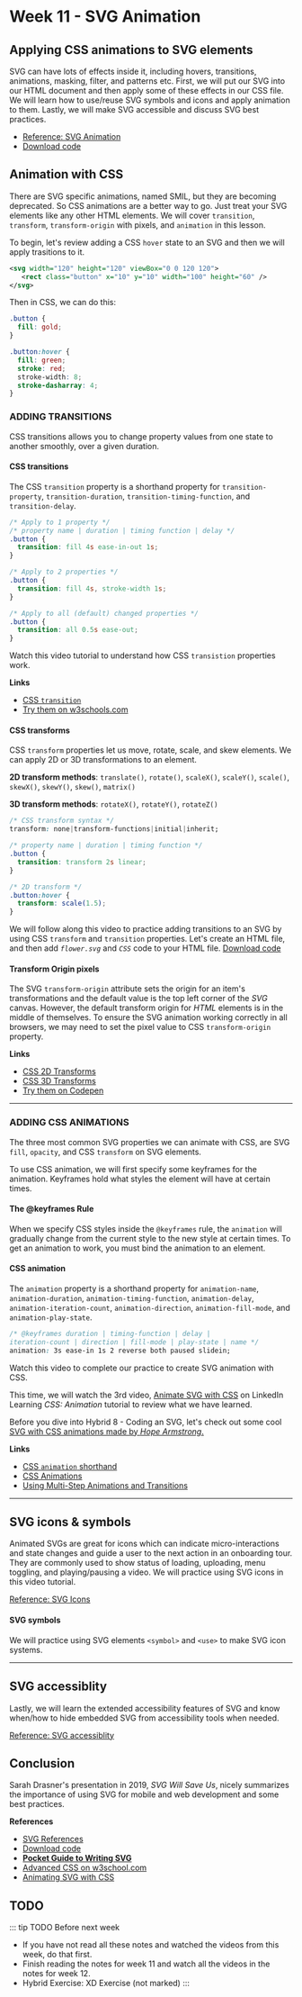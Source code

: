 # Week 11 - SVG Animation 

## Applying CSS animations to SVG elements

SVG can have lots of effects inside it, including hovers, transitions, animations, masking, filter, and patterns etc. First, we will put our SVG into our HTML document and then apply some of these effects in our CSS file. We will learn how to use/reuse SVG symbols and icons and apply animation to them. Lastly, we will make SVG accessible and discuss SVG best practices.

- [Reference: SVG Animation](../week10/svg.md#svg-animation)
- [Download code](../week10/svg.md#resources)


## Animation with CSS

There are SVG specific animations, named SMIL, but they are becoming deprecated. So CSS animations are a better way to go. Just treat your SVG elements like any other HTML elements. We will cover `transition`, `transform`, `transform-origin` with pixels, and `animation` in this lesson. 

To begin, let's review adding a CSS `hover` state to an SVG and then we will apply trasitions to it.

```xml
<svg width="120" height="120" viewBox="0 0 120 120">
   <rect class="button" x="10" y="10" width="100" height="60" />
</svg>
```

Then in CSS, we can do this:

```css
.button {
  fill: gold;
}

.button:hover {
  fill: green;
  stroke: red;
  stroke-width: 8;
  stroke-dasharray: 4;
}
```

### ADDING TRANSITIONS

CSS transitions allows you to change property values from one state to another smoothly, over a given duration.

#### CSS transitions

The CSS `transition` property is a shorthand property for `transition-property`, `transition-duration`, `transition-timing-function`, and `transition-delay`. 

```css
/* Apply to 1 property */
/* property name | duration | timing function | delay */
.button {
  transition: fill 4s ease-in-out 1s;
}

/* Apply to 2 properties */
.button {
  transition: fill 4s, stroke-width 1s;
}

/* Apply to all (default) changed properties */
.button {
  transition: all 0.5s ease-out;
}
```

Watch this video tutorial to understand how CSS `transistion` properties work.

<YouTube
  title="Animating with CSS Transitions - A look at the transition properties"
  url="https://www.youtube.com/embed/Nloq6uzF8RQ"
/> 

**Links**

- [CSS `transition`](https://www.w3schools.com/css/css3_transitions.asp)
- [Try them on w3schools.com](https://www.w3schools.com/css/exercise.asp?filename=exercise_css3_transitions5)


#### CSS transforms

CSS `transform` properties let us move, rotate, scale, and skew elements. We can apply 2D or 3D transformations to an element.

**2D transform methods**: `translate()`, `rotate()`, `scaleX()`, `scaleY()`, `scale()`, `skewX()`, `skewY()`, `skew()`, `matrix()`

**3D transform methods**: `rotateX()`, `rotateY()`, `rotateZ()`

```css
/* CSS transform syntax */
transform: none|transform-functions|initial|inherit;
```

```css
/* property name | duration | timing function */
.button {
  transition: transform 2s linear;
}

/* 2D transform */
.button:hover {
  transform: scale(1.5);
}
```

We will follow along this video to practice adding transitions to an SVG by using CSS `transform` and `transition` properties. Let's create an HTML file, and then add _`flower.svg`_ and _`CSS`_ code to your HTML file. [Download code](../week10/svg.md#resources)

<YouTube
  title="SVG Transitions"
  url="https://www.youtube.com/embed/vwIVdI3WMIc"
/> 

#### Transform Origin pixels 

The SVG `transform-origin` attribute sets the origin for an item's transformations and the default value is the top left corner of the *SVG* canvas. However, the default transform origin for *HTML* elements is in the middle of themselves. To ensure the SVG animation working correctly in all browsers, we may need to set the pixel value to CSS `transform-origin` property. 

<YouTube
  title="SVG transform-origin"
  url="https://www.youtube.com/embed/AcdOzdoB390"
/> 


**Links**

- [CSS 2D Transforms](https://www.w3schools.com/css/css3_2dtransforms.asp)
- [CSS 3D Transforms](https://www.w3schools.com/cssref/css3_pr_transform.asp)
- [Try them on Codepen](https://codepen.io/nat-king/pen/LKgeoE)

---

### ADDING CSS ANIMATIONS

The three most common SVG properties we can animate with CSS, are SVG `fill`, `opacity`, and CSS `transform` on SVG elements. 

To use CSS animation, we will first specify some keyframes for the animation. Keyframes hold what styles the element will have at certain times.

#### The @keyframes Rule

When we specify CSS styles inside the `@keyframes` rule, the `animation` will gradually change from the current style to the new style at certain times. To get an animation to work, you must bind the animation to an element.

#### CSS animation

The `animation` property is a shorthand property for `animation-name`, `animation-duration`, `animation-timing-function`, `animation-delay`, `animation-iteration-count`, `animation-direction`, `animation-fill-mode`, and `animation-play-state`.

```css
/* @keyframes duration | timing-function | delay | 
iteration-count | direction | fill-mode | play-state | name */
animation: 3s ease-in 1s 2 reverse both paused slidein;
```

Watch this video to complete our practice to create SVG animation with CSS. 
<YouTube
  title="SVG animations"
  url="https://www.youtube.com/embed/8s70jpw5B5c"
/> 

This time, we will watch the 3rd video, [Animate SVG with CSS](https://www.linkedin.com/learning/css-animation/animate-svg-with-css) on LinkedIn Learning *CSS: Animation* tutorial to review what we have learned. 

Before you dive into Hybrid 8 - Coding an SVG, let's check out some cool [SVG with CSS animations made by *Hope Armstrong*.](https://blog.logrocket.com/animating-svg-with-css-83e8e27d739c/)


**Links**

- [CSS `animation` shorthand](https://developer.mozilla.org/en-US/docs/Web/CSS/animation)
- [CSS Animations](https://www.w3schools.com/cssref/css3_pr_animation.asp)
- [Using Multi-Step Animations and Transitions](https://css-tricks.com/using-multi-step-animations-transitions/)

---

## SVG icons & symbols

Animated SVGs are great for icons which can indicate micro-interactions and state changes and guide a user to the next action in an onboarding tour. They are commonly used to show status of loading, uploading, menu toggling, and playing/pausing a video. We will practice using SVG icons in this video tutorial. 

[Reference: SVG Icons](../week10/svg.md#svg-icons)

<YouTube
  title="SVG icons"
  url="https://www.youtube.com/embed/EhNHe-f0LBI"
/> 

#### SVG symbols

We will practice using SVG elements `<symbol>` and `<use>` to make SVG icon systems.

<YouTube
  title="SVG symbols"
  url="https://www.youtube.com/embed/BO13gECyiuE"
/> 

---

## SVG accessiblity
Lastly, we will learn the extended accessibility features of SVG and know when/how to hide embedded SVG from accessibility tools when needed.

[Reference: SVG accessiblity](../week10/svg.md#embedded-svg-accessibility)

<YouTube
  title="SVG accessiblity"
  url="https://www.youtube.com/embed/BieUh304KDA"
/> 

## Conclusion

Sarah Drasner's presentation in 2019, *SVG Will Save Us*, nicely summarizes the importance of using SVG for mobile and web development and some best practices.

<YouTube
  title="SVG Will Save Us"
  url="https://www.youtube.com/embed/sxte3WpyO60"
/> 


**References**
- [SVG References](../week10/svg.md)
- [Download code](../week10/svg.md#resources)
- [**Pocket Guide to Writing SVG**](http://svgpocketguide.com/)
- [Advanced CSS on w3school.com](https://www.w3schools.com/css/css3_2dtransforms.asp)
- [Animating SVG with CSS](https://blog.logrocket.com/animating-svg-with-css-83e8e27d739c/)


## TODO

::: tip TODO Before next week

- If you have not read all these notes and watched the videos from this week, do that first.
- Finish reading the notes for week 11 and watch all the videos in the notes for week 12.
- Hybrid Exercise: XD Exercise (not marked)
  :::
